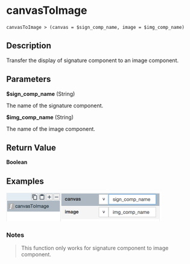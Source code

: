 # canvasToImage

	canvasToImage > (canvas = $sign_comp_name, image = $img_comp_name)

## Description

Transfer the display of signature component to an image component.

## Parameters

**$sign_comp_name** (String)

The name of the signature component.

**$img_comp_name** (String)

The name of the image component.

## Return Value

**Boolean**

## Examples

![](canvasToImage.png?raw=true)

### Notes
> This function only works for signature component to image component.

